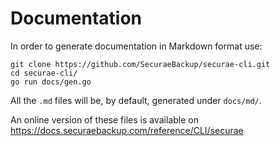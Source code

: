 # Documentation

In order to generate documentation in Markdown format use:

```
git clone https://github.com/SecuraeBackup/securae-cli.git
cd securae-cli/
go run docs/gen.go
```

All the `.md` files will be, by default, generated under `docs/md/`.

An online version of these files is available on https://docs.securaebackup.com/reference/CLI/securae

